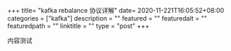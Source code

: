 +++
title= "kafka rebalance 协议详解"
date= 2020-11-221T16:05:52+08:00
categories = ["kafka"]
description = ""
featured = ""
featuredalt = ""
featuredpath = ""
linktitle = ""
type = "post"
+++

内容测试